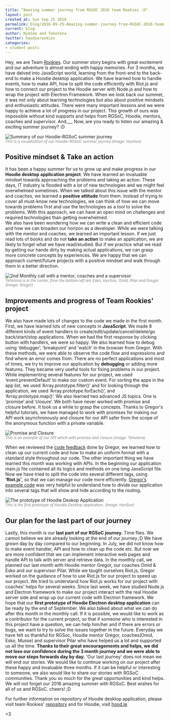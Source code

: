 ```yaml
---
title: “Amazing summer journey from RGSOC 2016 team Rookies :D"
layout: post
created_at: Sun Sep 25 2016
permalink: blog/2016-09-25-Amazing-summer-journey-from-RGSOC-2016-team-Rookies
current: blog
author: HyeSoo and Tehetena
twitter: hoodierookies
categories:
- student-posts
---
```


Hey, we are Team [Rookies](https://twitter.com/hoodierookies). Our summer story begins with great excitement and our adventure is almost ending with happy memories. For 3 months, we have delved into JavaScript world, learning from the front-end to the back-end to make a Hoodie desktop application. We have learned how to handle events, how to make API, how to split the code efficiently with Riot.js and how to connect our project to the Hoodie server with Node.js and how to wrap the project with Electron Framework. When we look back our summer, it was not only about learning technologies but also about positive mindsets and enthusiastic attitudes. There were many important lessons and we were happy to achieve a lot of progress in our project. This growth of ours was impossible without kind supports and helps from RGSoC, Hoodie, mentors, coaches and supervisor.
And,,,,, Now, are you ready to listen our amazing & exciting summer journey? :D

![Summary of our Hoodie-RGSoC summer journey](/img/blog/2016/team-Rookies-SummryJourney.jpg)<br>
<font color="grey"><small><i>This is a visualization of our Hoodie-RGSoC summer journey.(Image: HyeSoo)</i></small></font>

## Positive mindset & Take an action

It has been a happy summer for us to grow up and make progress in our __Hoodie desktop application project__. We have learned an invaluable mindset towards approaching the problems and taking an action. These days, IT industry is flooded with a lot of new technologies and we might feel overwhelmed sometimes. When we talked about this issue with the mentor and coaches, we learned a __positive attitude__ from them. Instead of trying to cover all must-know new technologies, we can think of how we can move towards problems first and use the technologies as a tool to solve the problems. With this approach, we can have an open mind on challenges and required technologies than getting overwhelmed.  
We also have been wondering how we can write a clean and efficient code and how we can broaden our horizon as a developer. While we were talking with the mentor and coaches, we learned an important lesson. If we just read lots of books and do not __take an action__ to make an application, we are likely to forget what we have read/studied. But if we practice what we read by getting our hands dirty by making actual applications, we can grasp more concrete concepts by experiences. We are happy that we can approach current/future projects with a positive mindset and walk through them in a better direction.

![2nd Monthly call with a mentor, coaches and a supervisor](/img/blog/2016/team-Rookies-Monthlycall.png)<br>
<font color="grey"><small><i>Tehetena is in the center, from the bottom left are Esko, HyeSoo, Omid, Pilar and Gregor.(Image: Gregor)</i></small></font>

## Improvements and progress of Team Rookies' project

We also have made lots of changes to the code we made in the first month. First, we have learned lots of new concepts in __JavaScript__. We made 8 different kinds of event handlers to create/edit/update/cancel/delete/go back/start/stop applications. When we had the first response by clicking button with handlers, we were so happy. We also learned how to debug using ‘debugger’, ‘breakpoint’ and ‘watch’ in the browser from Gregor. With these methods, we were able to observe the code flow and expressions and find where an error comes from. There are no perfect applications and most of times, we try to improve our application by __debugging__ or adding more features. They became very useful tools for fixing problems in our project.
While implementing several features for our project, we used ‘event.preventDefault’ to make our custom event. For sorting the apps in the app list, we used ‘Array.prototype.filter()’ and for looking through the application, we used ‘Array.prototype.forEach()’, and ‘Array.prototype.map()’.
We also learned two advanced JS topics. One is ‘promise’ and ‘closure’. We both have never worked with promise and closure before. It took us a while to grasp the concepts. Thanks to Gregor's helpful tutorials, we have managed to work with promises for making our API work asynchronously and closure for our API safer from the scope of the anonymous function with a private variable.

![Promise and Closure](/img/blog/2016/team-Rookies-code.png)<br>
<font color="grey"><small><i>This is an example of our API which with promise and closure.(Image: Tehetena)</i></small></font>

When we reviewed the [code feedback](https://github.com/Rookies-RGSOC2016/hoodie-electron-app/commits/gh-pages) done by Gregor, we learned how to clean up our current code and how to make an uniform format with a standard style throughout our code.
The other important thing we have learned this month was working with APIs. In the beginning our application main.js file contained all its logics and methods on one long JavaScript file. Now we have tried to split the code into several different tags, using __‘Riot.js’__, so that we can manage our code more efficiently. [Gregor’s example code](https://github.com/gr2m/riot-router-example) was very helpful to understand how to divide our application into several tags that will show and hide according to the routing.

![The prototype of Hoodie Deskop Application](/img/blog/2016/team-Rookies-Hoodie-desktop-app.png)<br>
<font color="grey"><small><i>This is the first prototype of Hoodie Desktop application. (Image: HyeSoo)</i></small></font>

## Our plan for the last part of our journey
Lastly, this month is our __last part of our RGSoC journey__. Time flies. We cannot believe we are already looking at the end of our journey.;D We have grown day by day compared to our beginning. In July, we did not know how to make event handler, API and how to clean up the code etc. But now we are more confident that we can implement interactive web pages and handle API to talk with server and retrieve data.
In the monthly call, we planned our last month with Hoodie mentor Gregor, our coaches Omid & Esko and our supervisor Pilar. While we taught ourselves Riot.js, Gregor worked on the guidance of how to use Riot.js for our project to speed up our project. We tried to understand how Riot.js works for our project with coaches' helps for several weeks. Since last week, we have studied Node.js and Electron framework to make our project interact with the real Hoodie server side and wrap up our current code with Electron framework. We hope that our __first prototype of Hoodie Electron desktop application__ can be ready by the end of September.
We also talked about what we can do after this month in the monthly call. If it is possible, we would like to work as a contributor for the current project, so that if someone who is interested in this project have a question, we can help him/her and if there are errors or bugs, we want to try to solve the issues together in the future.
Everyday we have felt so thankful for RGSoc, Hoodie mentor Gregor, coaches(Omid, Esko, Musse) and supervisor Pilar who have helped us a lot and supported us all the time. **Thanks to their great encouragements and helps, we did not lose our confidence during the 3 month journey and we were able to move our steps forwards day by day.**
'Our last journey' does not mean we will end our stories. We would like to continue working on our project after these happy and invaluable three months. If it can be helpful or interesting to someone, we also would like to share our stories with RGSoC communities.
Thank you so much for the great opportunities and kind helps. We will not forget our 2016 amazing summer with RGSoC.
Best wishes for all of us and RGSoC. cheers! ;D

For further information on repository of Hoodie desktop application, please visit team Rookies' [repository](https://github.com/Rookies-RGSOC2016/hoodie-electron-app) and for Hoodie, visit [hood.ie](http://hood.ie/).

<3
